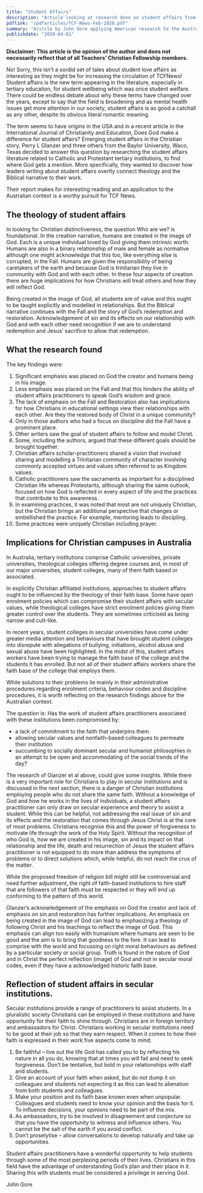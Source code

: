```yaml
---
title: "Student Affairs"
description: "Article looking at research done on student affairs from an Australian perspective"
pdflink: "/pdfarticles/TCF-News-Feb-2020.pdf"
summary: "Aritcle by John Gore applying American research to the Australian context on \"Student Affairs\""
publishdate: "2020-04-01"
---
```


__Disclaimer: This article is the opinion of the author and does not necessarily reflect that of all Teachers' Christian Fellowship members.__

No! Sorry, this isn’t a sordid set of tales about student love affairs as interesting as they might be for increasing the circulation of TCFNews! Student affairs is the new term appearing in the literature, especially in tertiary education, for student wellbeing which was once student welfare. There could be endless debate about why these terms have changed over the years, except to say that the field is broadening and as mental health issues get more attention in our society, student affairs is as good a catchall as any other, despite its obvious literal romantic meaning.

The term seems to have origins in the USA and in a recent article in the International Journal of Christianity and Education, Does God make a difference for student affairs? Emerging student affairs in the Christian story, Perry L Glanzer and three others from the Baylor University, Waco, Texas decided to answer this question by researching the student affairs literature related to Catholic and Protestant tertiary institutions, to find where God gets a mention. More specifically, they wanted to discover how leaders writing about student affairs overtly connect theology and the Biblical narrative to their work.

Their report makes for interesting reading and an application to the Australian context is a worthy pursuit for TCF News.

## The theology of student affairs

In looking for Christian distinctiveness, the question Who are we? is foundational. In the creation narrative, humans are created in the image of God. Each is a unique individual loved by God giving them intrinsic worth. Humans are also in a binary relationship of male and female as normative although one might acknowledge that this too, like everything else is corrupted, in the Fall. Humans are given the responsibility of being caretakers of the earth and because God is trinitarian they live in community with God and with each other. In these four aspects of creation there are huge implications for how Christians will treat others and how they will reflect God.

Being created in the image of God, all students are of value and this ought to be taught explicitly and modelled in relationships. But the Biblical narrative continues with the Fall and the story of God’s redemption and restoration. Acknowledgement of sin and its effects on our relationship with God and with each other need recognition if we are to understand redemption and Jesus’ sacrifice to allow that redemption.

## What the research found

The key findings were:

1. Significant emphasis was placed on God the creator and humans being in his image.
1. Less emphasis was placed on the Fall and that this hinders the ability of student affairs practitioners to speak God’s wisdom and grace.
1. The lack of emphasis on the Fall and Restoration also has implications for how Christians in educational settings view their relationships with each other. Are they the restored body of Christ in a unique community?
1. Only in those authors who had a focus on discipline did the Fall have a prominent place.
1. Other writers saw the goal of student affairs to follow and model Christ.
1. Some, including the authors, argued that these different goals should be brought together.
1. Christian affairs scholar-practitioners shared a vision that involved sharing and modelling a Trinitarian community of character involving commonly accepted virtues and values often referred to as Kingdom values.
1. Catholic practitioners saw the sacraments as important for a disciplined Christian life whereas Protestants, although sharing the same outlook, focused on how God is reflected in every aspect of life and the practices that contribute to this awareness.
1. In examining practices, it was noted that most are not uniquely Christian, but the Christian brings an additional perspective that changes or embellished the practice. For example, mentoring leads to discipling.
1. Some practices were uniquely Christian including prayer.

## Implications for Christian campuses in Australia

In Australia, tertiary institutions comprise Catholic universities, private universities, theological colleges offering degree courses and, in most of our major universities, student colleges, many of them faith based or associated.

In explicitly Christian affiliated institutions, approaches to student affairs ought to be influenced by the theology of their faith base. Some have open enrolment policies which can compromise their student affairs with secular values, while theological colleges have strict enrolment polices giving them greater control over the students. They are sometimes criticised as being narrow and cult-like.

In recent years, student colleges in secular universities have come under greater media attention and behaviours that have brought student colleges into disrepute with allegations of bullying, initiations, alcohol abuse and sexual abuse have been highlighted. In the midst of this, student affairs workers have been trying to manage the faith base of the college and the students it has enrolled. But not all of their student affairs workers share the faith base of the college that employs them.

While solutions to their problems lie mainly in their administrative procedures regarding enrolment criteria, behaviour codes and discipline procedures, it is worth reflecting on the research findings above for the Australian context.

The question is: Has the work of student affairs practitioners associated with these institutions been compromised by:

* a lack of commitment to the faith that underpins them
* allowing secular values and nonfaith-based colleagues to permeate their institution
* succumbing to socially dominant secular and humanist philosophies in an attempt to be open and accommodating of the social trends of the day?

The research of Glanzer et al above, could give some insights. While there is a very important role for Christians to play in secular institutions and is discussed in the next section, there is a danger of Christian institutions employing people who do not share the same faith. Without a knowledge of God and how he works in the lives of individuals, a student affairs practitioner can only draw on secular experience and theory to assist a student. While this can be helpful, not addressing the real issue of sin and its effects and the restoration that comes through Jesus Christ is at the core of most problems. Christians recognise this and the power of forgiveness to motivate life through the work of the Holy Spirit. Without the recognition of who God is, how we are created in his image, sin and its impact on that relationship and the life, death and resurrection of Jesus the student affairs practitioner is not equipped to do more than address the symptoms of problems or to direct solutions which, while helpful, do not reach the crux of the matter.

While the proposed freedom of religion bill might still be controversial and need further adjustment, the right of faith-based institutions to hire staff that are followers of that faith must be respected or they will end up conforming to the pattern of this world.

Glanzer’s acknowledgement of the emphasis on God the creator and lack of emphasis on sin and restoration has further implications. An emphasis on being created in the image of God can lead to emphasizing a theology of following Christ and his teachings to reflect the image of God. This emphasis can align too easily with humanism where humans are seen to be good and the aim is to bring that goodness to the fore. It can lead to comprise with the world and focussing on right moral behaviours as defined by a particular society or social group. Truth is found in the nature of God and in Christ the perfect reflection (image) of God and not in secular moral codes, even if they have a acknowledged historic faith base.

## Reflection of student affairs in secular institutions.

Secular institutions provide a range of practitioners to assist students. In a pluralistic society Christians can be employed in these institutions and have opportunity for their faith to shine through. Christians are in foreign territory and ambassadors for Christ. Christians working in secular institutions need to be good at their job so that they earn respect. When it comes to how their faith is expressed in their work five aspects come to mind:

1. Be faithful – live out the life God has called you to by reflecting his nature in all you do, knowing that at times you will fail and need to seek forgiveness. Don’t be tentative, but bold in your relationships with staff and students.
1. Give an account of your faith when asked, but do not dump it on colleagues and students not expecting it as this can lead to alienation from both students and colleagues.
1. Make your position and its faith base known even when unpopular. Colleagues and students need to know your opinion and the basis for it. To influence decisions, your opinions need to be part of the mix.
1. As ambassadors, try to be involved in disagreement and conjecture so that you have the opportunity to witness and influence others. You cannot be the salt of the earth if you avoid conflict.
1. Don’t proselytise – allow conversations to develop naturally and take up opportunities.

Student affairs practitioners have a wonderful opportunity to help students through some of the most perplexing periods of their lives. Christians in this field have the advantage of understanding God’s plan and their place in it. Sharing this with students must be considered a privilege in serving God.

John Gore
